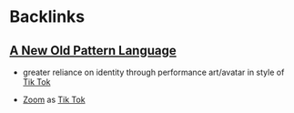 
# Backlinks
## [A New Old Pattern Language](<A New Old Pattern Language.md>)
- greater reliance on identity through performance art/avatar in style of [Tik Tok](<Tik Tok.md>)

- [Zoom](<Zoom.md>) as [Tik Tok](<Tik Tok.md>)

